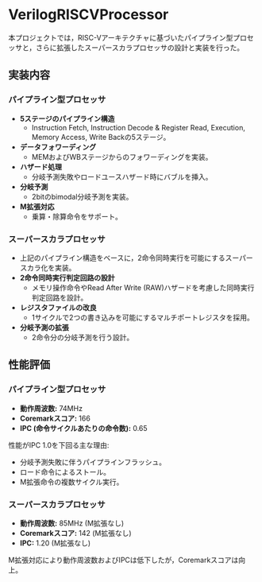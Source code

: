# VerilogRISCVProcessor

本プロジェクトでは，RISC-Vアーキテクチャに基づいたパイプライン型プロセッサと，さらに拡張したスーパースカラプロセッサの設計と実装を行った。

## 実装内容

### パイプライン型プロセッサ
- **5ステージのパイプライン構造**
  - Instruction Fetch, Instruction Decode & Register Read, Execution, Memory Access, Write Backの5ステージ。
- **データフォワーディング**
  - MEMおよびWBステージからのフォワーディングを実装。
- **ハザード処理**
  - 分岐予測失敗やロードユースハザード時にバブルを挿入。
- **分岐予測**
  - 2bitのbimodal分岐予測を実装。
- **M拡張対応**
  - 乗算・除算命令をサポート。

### スーパースカラプロセッサ
- 上記のパイプライン構造をベースに，2命令同時実行を可能にするスーパースカラ化を実装。
- **2命令同時実行判定回路の設計**
  - メモリ操作命令やRead After Write (RAW)ハザードを考慮した同時実行判定回路を設計。
- **レジスタファイルの改良**
  - 1サイクルで2つの書き込みを可能にするマルチポートレジスタを採用。
- **分岐予測の拡張**
  - 2命令分の分岐予測を行う設計。

## 性能評価

### パイプライン型プロセッサ
- **動作周波数:** 74MHz
- **Coremarkスコア:** 166
- **IPC (命令サイクルあたりの命令数):** 0.65

性能がIPC 1.0を下回る主な理由:
- 分岐予測失敗に伴うパイプラインフラッシュ。
- ロード命令によるストール。
- M拡張命令の複数サイクル実行。

### スーパースカラプロセッサ
- **動作周波数:** 85MHz (M拡張なし)
- **Coremarkスコア:** 142 (M拡張なし)
- **IPC:** 1.20 (M拡張なし)

M拡張対応により動作周波数およびIPCは低下したが，Coremarkスコアは向上。
